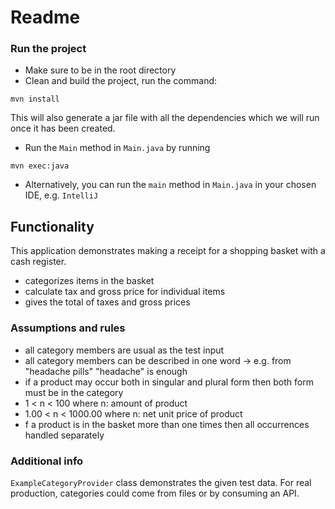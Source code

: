 # Readme

### Run the project
- Make sure to be in the root directory
- Clean and build the project, run the command:
```aidl
mvn install
```
This will also generate a jar file with all the dependencies which we will run once
it has been created.
- Run the `Main` method in `Main.java` by running
```
mvn exec:java
```
- Alternatively, you can run the `main` method in `Main.java` in your chosen IDE, e.g. `IntelliJ`

## Functionality
This application demonstrates making a receipt for a shopping basket with a cash register.
- categorizes items in the basket
- calculate tax and gross price for individual items
- gives the total of taxes and gross prices

### Assumptions and rules

- all category members are usual as the test input
- all category members can be described in one word -> e.g. from "headache pills" "headache" is enough
- if a product may occur both in singular and plural form then both form must be in the category
- 1 < n < 100 where n: amount of product
- 1.00 < n < 1000.00 where n: net unit price of product
- f a product is in the basket more than one times then all occurrences handled separately


### Additional info
`ExampleCategoryProvider` class demonstrates the given test data. For real production, categories could come
from files or by consuming an API. 
